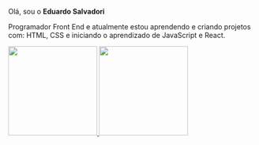 Olá, sou o <strong>Eduardo Salvadori</strong> 

Programador Front End e atualmente estou aprendendo e criando projetos com:
HTML, CSS e iniciando o aprendizado de JavaScript e React.

<div>
<a href="https://github.com/EduardoSalvadori">

<img height="180em" src="https://github-readme-stats.vercel.app/api/top-langs/?username=EduardoSalvadori&layout=compact&langs count=78theme=dracula"/>

<img height="180em" src="https://github-readme-stats.vercel.app/api?username=EduardoSalvadorikshow icons=true&theme=dracula&include all commits=true&count private=true"/>
</div>

<!--
**EduardoSalvadori/EduardoSalvadori** is a ✨ _special_ ✨ repository because its `README.md` (this file) appears on your GitHub profile.

Here are some ideas to get you started:

- 🔭 I’m currently working on ...
- 🌱 I’m currently learning ...
- 👯 I’m looking to collaborate on ...
- 🤔 I’m looking for help with ...
- 💬 Ask me about ...
- 📫 How to reach me: ...
- 😄 Pronouns: ...
- ⚡ Fun fact: ...
-->
